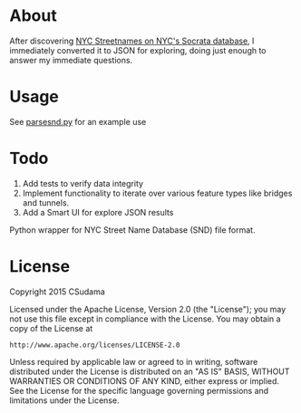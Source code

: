 # About

After discovering [NYC Streetnames on NYC's Socrata database](https://data.cityofnewyork.us/City-Government/Street-name-Dictionary/w4v2-rv6b), I
immediately converted it to JSON for exploring, doing just enough
to answer my immediate questions. 

# Usage

See [parsesnd.py](./parsesnd.py) for an example use

# Todo

1. Add tests to verify data integrity
2. Implement functionality to iterate over various feature types like bridges
and tunnels.
3. Add a Smart UI for explore JSON results


Python wrapper for NYC Street Name Database (SND) file format.

# License

Copyright 2015 CSudama

Licensed under the Apache License, Version 2.0 (the "License");
you may not use this file except in compliance with the License.
You may obtain a copy of the License at

    http://www.apache.org/licenses/LICENSE-2.0

Unless required by applicable law or agreed to in writing, software
distributed under the License is distributed on an "AS IS" BASIS,
WITHOUT WARRANTIES OR CONDITIONS OF ANY KIND, either express or implied.
See the License for the specific language governing permissions and
limitations under the License.

